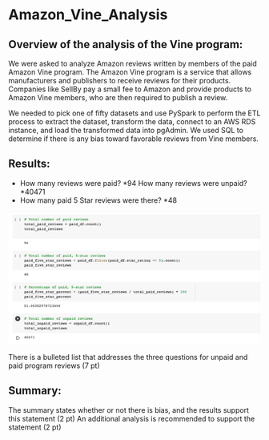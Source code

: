 # Amazon_Vine_Analysis

## Overview of the analysis of the Vine program:

We were asked to analyze Amazon reviews written by members of the paid Amazon Vine program. The Amazon Vine program is a service that allows manufacturers and publishers to receive reviews for their products. Companies like SellBy pay a small fee to Amazon and provide products to Amazon Vine members, who are then required to publish a review.

We needed to pick one of fifty datasets and use PySpark to perform the ETL process to extract the dataset, transform the data, connect to an AWS RDS instance, and load the transformed data into pgAdmin. We used SQL to determine if there is any bias toward favorable reviews from Vine members. 

## Results:

- How many reviews were paid? *94 How many reviews were unpaid? *40471
- How many paid 5 Star reviews were there? *48

![myTest](https://github.com/nfreeman19/Amazon_Vine_Analysis/blob/main/Screen%20Shot%202021-10-24%20at%208.22.42%20AM.png)

There is a bulleted list that addresses the three questions for unpaid and paid program reviews (7 pt)

## Summary:

The summary states whether or not there is bias, and the results support this statement (2 pt)
An additional analysis is recommended to support the statement (2 pt)

